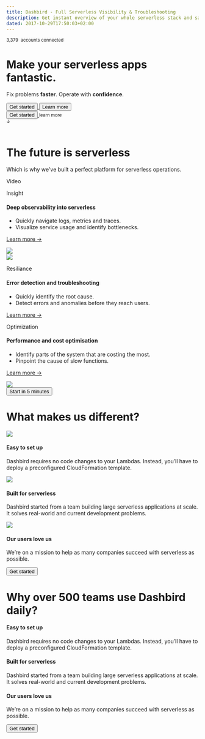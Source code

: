 ```yaml
---
title: Dashbird - Full Serverless Visibility & Troubleshooting
description: Get instant overview of your whole serverless stack and save money by optimising your lambda functions. Health metrics on a powerful dashboard, error alerts through Slack and emails, tracing with AWS X-ray, API Gateway support, live tailing and much more. Sign up for free!
dated: 2017-10-29T17:50:03+02:00
---
```


<div class="container hero">
  <div class="row full-height align-items-center">
    <div class="pr-0 col-lg-7 hero-text align-middle my-auto">
      <div>
        <p class="text-center text-lg-left">
          <small>3,379 <img class="aws-small" src="/images/v2/aws-small.svg" alt=""> accounts connected</small>
        </p>
        <h1 class="text-center text-lg-left">Make your serverless apps fantastic.</h1>
        <p class="text-center text-lg-left">
          Fix problems <b>faster</b>. Operate with <b>confidence</b>.
        </p>
        <div class="d-none d-lg-block">
          <a href="#register">
            <button class="cta-btn" data-note="Zero code integration">Get started</button>
          </a>
          <button>Learn more</button>
        </div>
      </div>
    </div>
    <div class="col-lg-5 p-0" align="center">
      <dashbird-graph autoPlay></dashbird-graph>
      <div class="d-none d-lg-block">
      <!-- Supports all AWS Lambda runtimes -->
        <!-- <label for="toggle"> -->
        <!--   vanilla aws -->
        <!--   <input type="checkbox" id="toggle" value="Bike"> -->
        <!--   Dashbird -->
        <!-- </label> -->
      </div>
    </div>
    <div class="mobile-cta-block d-flex justify-content-center container-fluid d-lg-none">
      <a href="#register">
        <button class="cta-btn" data-note="Zero code integration">Get started</button>
      </a>
      <small>learn more <br/>↓</small>
    </div>
    <div class="logos mx-auto">
      <img src="/images/v2/logo-python.svg" alt="">
      <img src="/images/v2/logo-java.svg" alt="">
      <img src="/images/v2/logo-c.svg" alt="">
      <img src="/images/v2/logo-node.svg" alt="">
      <img src="/images/v2/logo-go.svg" alt="">
    </div>
  </div>
</div>

<div class="container fluid mb-5">
  <div class="row">
    <div class="col-12 text-center">
      <h1>The future is serverless</h1>
      <p>Which is why we've built a perfect platform for serverless operations.</p>
      <span> Video </span>
    </div>
  </div>
</div>

<div class="container features" >

  <div class="row" >
    <div class="col-12 col-md-6 align-self-center">
      <p class="subtitle">Insight</p>
      <h4>Deep observability into serverless</h4>
      <ul>
        <li>Quickly navigate logs, metrics and traces.</li>
        <li>Visualize service usage and identify bottlenecks.</li>
      </ul>
      <p>
        <a href='/features#observability' target='_blank'>Learn more →</a>
      </p>
    </div>
    <div class="col-12 col-md-6 text-center text-md-right">
      <img class='img-fluid' src='/images/landing-graphics/observability.svg'>
    </div>
  </div>

  <div class="row">
    <div class="col-12 col-md-6 text-center text-md-left">
      <img class='img-fluid' src='/images/landing-graphics/observability.svg'>
    </div>
    <div class="col-12 col-md-6 text-center text-md-left align-self-center">
      <p class="subtitle">Resiliance</p>
      <h4 class="subtitle">Error detection and troubleshooting</h4>
      <ul>
        <li>Quickly identify the root cause.</li>
        <li>Detect errors and anomalies before they reach users.</li>
      </ul>
      <p>
      <a href='/features#observability' target='_blank'>Learn more →</a>
      </p>
    </div>
  </div>

  <div class="row">
    <div class="col-12 col-md-6 align-self-center">
      <p class="subtitle">Optimization</p>
      <h4 class="subtitle">Performance and cost optimisation</h4>
      <ul>
        <li>Identify parts of the system that are costing the most.</li>
        <li>Pinpoint the cause of slow functions.</li>
      </ul>
      <p>
        <a href='/features#observability' target='_blank'>Learn more →</a>
      </p>
    </div>
    <div class="col-12 col-md-6 text-center text-md-right">
      <img class='img-fluid' src='/images/landing-graphics/observability.svg'>
    </div>
  </div>

  <div class="row mt-5">
    <div class="col-12 text-center">
      <a href="#register">
        <button class="cta-btn" data-note="Zero code integration">Start in 5 minutes</button>
      </a>
    </div>
  </div>
</div>


<div class="container different">
  <div class="row">
    <div class="col-12 text-center">
      <h1>What makes us different?</h1>
    </div>
  </div>

  <div class="row">
  <div class="col-12 col-md-4 text-center">
    <img src='/images/landing-graphics/icon-check.svg'>
    <h4>Easy to set up</h4>
    <p>Dashbird requires no code changes to your Lambdas. Instead, you’ll have to deploy a preconfigured CloudFormation template.</p>
  </div>

  <div class="col-12 col-md-4 text-center">
    <img src='/images/landing-graphics/icon-lambda.svg'>
    <h4>Built for serverless</h4>
    <p>Dashbird started from a team building large serverless applications at scale. It solves real-world and current development problems.</p>
  </div>

  <div class="col-12 col-md-4 text-center">
    <img src='/images/landing-graphics/icon-heart.svg'>
    <h4>Our users love us</h4>
    <p>We’re on a mission to help as many companies succeed with serverless as possible.</p>
  </div>
  </div>

  <div class="row mt-5">
    <div class="col-12 text-center">
      <a href="#register">
        <button class="cta-btn" data-note="Zero code integration">Get started</button>
      </a>
    </div>
  </div>
</div>

<div class="container teams">
  <div class="row">
    <div class="col-12 text-center">
      <h1>Why over 500 teams use Dashbird daily?</h1>
    </div>
  </div>

  <div class="row">
  <div class="col-12 col-md-4 text-center">
    <h4>Easy to set up</h4>
    <p>Dashbird requires no code changes to your Lambdas. Instead, you’ll have to deploy a preconfigured CloudFormation template.</p>
  </div>

  <div class="col-12 col-md-4 text-center">
    <h4>Built for serverless</h4>
    <p>Dashbird started from a team building large serverless applications at scale. It solves real-world and current development problems.</p>
  </div>

  <div class="col-12 col-md-4 text-center">
    <h4>Our users love us</h4>
    <p>We’re on a mission to help as many companies succeed with serverless as possible.</p>
  </div>
  </div>

  <div class="row mt-5">
    <div class="col-12 text-center">
      <a href="#register">
        <button class="cta-btn" data-note="Zero code integration">Get started</button>
      </a>
    </div>
  </div>
</div>

<script>
	fbq('track', 'ViewContent', {
		content_ids: 'homepage',
	});
</script>
